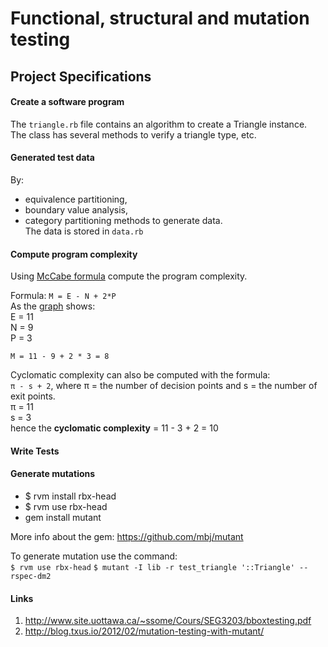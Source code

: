 # Functional, structural and mutation testing #

## Project Specifications ##

#### Create a software program ####

The ```triangle.rb``` file contains an algorithm to create a Triangle instance.  
The class has several methods to verify a triangle type, etc.

#### Generated test data ####
By:
  * equivalence partitioning,
  * boundary value analysis,
  * category partitioning methods to generate data.  
The data is stored in ```data.rb```

#### Compute program complexity ####
Using [McCabe formula](http://en.wikipedia.org/wiki/Cyclomatic_complexity) compute the program complexity.

Formula: ```M = E - N + 2*P```  
As the [graph](https://www.dropbox.com/s/es4461j38iz1r4i/graph.jpg) shows:  
E = 11  
N = 9  
P = 3  

```M = 11 - 9 + 2 * 3 = 8```  

Cyclomatic complexity can also be computed with the formula:  
```π - s + 2```, where π = the number of decision points and s = the number of exit points.  
π = 11  
s = 3  
hence the **cyclomatic complexity** = 11 - 3 + 2 = 10
 

#### Write Tests ####

#### Generate mutations ####
* $ rvm install rbx-head
* $ rvm use rbx-head
* gem install mutant  

More info about the gem: https://github.com/mbj/mutant  

To generate mutation use the command:  
```$ rvm use rbx-head```
```$ mutant -I lib -r test_triangle '::Triangle' --rspec-dm2```

#### Links ####
1. http://www.site.uottawa.ca/~ssome/Cours/SEG3203/bboxtesting.pdf
2. http://blog.txus.io/2012/02/mutation-testing-with-mutant/
